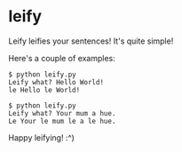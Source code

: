 leify
=====

Leify leifies your sentences! It's quite simple!

Here's a couple of examples:

```
$ python leify.py
Leify what? Hello World!
le Hello le World!
```

```
$ python leify.py
Leify what? Your mum a hue.
Le Your le mum le a le hue.
```

Happy leifying! :^)
